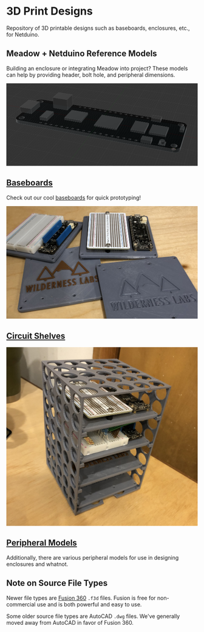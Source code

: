# 3D Print Designs

Repository of 3D printable designs such as baseboards, enclosures, etc., for Netduino.

## Meadow + Netduino Reference Models

Building an enclosure or integrating Meadow into project? These models can help by providing header, bolt hole, and peripheral dimensions.

![](Meadow/Reference_Models/Meadow_F7_Micro_F360.png)

## [Baseboards](Baseboards/)

Check out our cool [baseboards](Baseboards/) for quick prototyping!

![](Baseboards/Standard_Halfsize_Breadboard/Meadow_Baseboards.jpg)

## [Circuit Shelves](Circuit_Shelves)

![](Circuit_Shelves/Meadow_F7_Micro/Halfsize_Breadboard_Shelves/Meadow_Baseboard_Shelf.jpg)

## [Peripheral Models](Peripheral_Models)

Additionally, there are various peripheral models for use in designing enclosures and whatnot.

## Note on Source File Types

Newer file types are [Fusion 360](https://www.autodesk.com/products/fusion-360/overview) `.f3d` files. Fusion is free for non-commercial use and is both powerful and easy to use. 

Some older source file types are AutoCAD `.dwg` files. We've generally moved away from AutoCAD in favor of Fusion 360.
